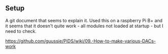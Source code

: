 ## Setup

A git document that seems to explain it.  Used this on a raspberry Pi B+ and it seems that it doesn't quite work - all modules not loaded at startup - but I need to check.

https://github.com/guussie/PiDS/wiki/09.-How-to-make-various-DACs-work